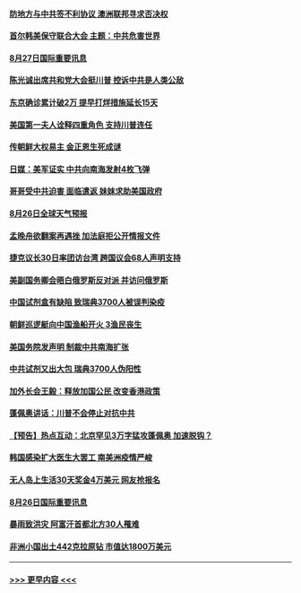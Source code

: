 #### [防地方与中共签不利协议 澳洲联邦寻求否决权](../pages/prog202/a102927517.md?t=08271851) 
#### [首尔韩美保守联合大会 主题：中共危害世界](../pages/prog202/a102927519.md?t=08271851) 
#### [8月27日国际重要讯息](../pages/prog202/a102927510.md?t=08271851) 
#### [陈光诚出席共和党大会挺川普 控诉中共是人类公敌](../pages/prog202/a102927540.md?t=08271851) 
#### [东京确诊累计破2万 提早打烊措施延长15天](../pages/prog202/a102927494.md?t=08271851) 
#### [美国第一夫人诠释四重角色 支持川普连任](../pages/prog202/a102927473.md?t=08271851) 
#### [传朝鲜大权易主 金正恩生死成谜](../pages/prog202/a102927381.md?t=08271851) 
#### [日媒：美军证实 中共向南海发射4枚飞弹](../pages/prog202/a102927379.md?t=08271851) 
#### [哥哥受中共迫害 面临遣返 妹妹求助美国政府](../pages/prog202/a102927341.md?t=08271851) 
#### [8月26日全球天气预报](../pages/prog202/a102927101.md?t=08271851) 
#### [孟晚舟欲翻案再遇挫 加法庭拒公开情报文件](../pages/prog202/a102927100.md?t=08271851) 
#### [捷克议长30日率团访台湾 跨国议会68人声明支持](../pages/prog202/a102927078.md?t=08271851) 
#### [美副国务卿会晤白俄罗斯反对派 并访问俄罗斯](../pages/prog202/a102927082.md?t=08271851) 
#### [中国试剂盒有缺陷 致瑞典3700人被误判染疫](../pages/prog202/a102927018.md?t=08271851) 
#### [朝鲜巡逻艇向中国渔船开火 3渔民丧生](../pages/prog202/a102926851.md?t=08271851) 
#### [美国务院发声明 制裁中共南海扩张](../pages/prog202/a102926926.md?t=08271851) 
#### [中共试剂又出大包 瑞典3700人伪阳性](../pages/prog202/a102926891.md?t=08271851) 
#### [加外长会王毅：释放加国公民 改变香港政策](../pages/prog202/a102926880.md?t=08271851) 
#### [蓬佩奥讲话：川普不会停止对抗中共](../pages/prog202/a102926878.md?t=08271851) 
#### [【预告】热点互动：北京罕见3万字猛攻蓬佩奥 加速脱钩？](../pages/prog202/a102926876.md?t=08271851) 
#### [韩国感染扩大医生大罢工 南美洲疫情严峻](../pages/prog202/a102926865.md?t=08271851) 
#### [无人岛上生活30天奖金4万美元 网友抢报名](../pages/prog202/a102926696.md?t=08271851) 
#### [8月26日国际重要讯息](../pages/prog202/a102926631.md?t=08271851) 
#### [暴雨致洪灾 阿富汗首都北方30人罹难](../pages/prog202/a102926623.md?t=08271851) 
#### [非洲小国出土442克拉原钻 市值达1800万美元](../pages/prog202/a102926575.md?t=08271851) 

----
#### [ >>> 更早内容 <<< ](../indexes/prog202-earlier.md)
